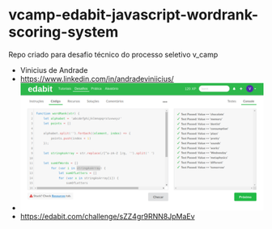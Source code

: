 # vcamp-edabit-javascript-wordrank-scoring-system
Repo criado para desafio técnico do processo seletivo v_camp 


 -  Vinicius de Andrade
 -  https://www.linkedin.com/in/andradeviniicius/
 - ![Edabit result image](edabitWordRankScoringSystem.png)
 -  https://edabit.com/challenge/sZZ4gr9RNN8JpMaEv
